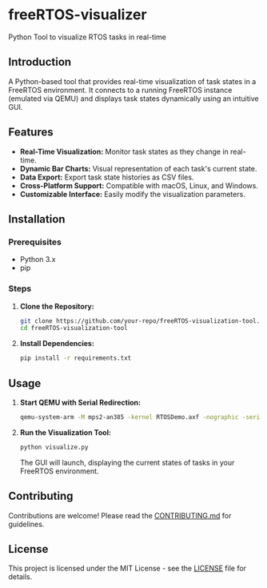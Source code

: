 # freeRTOS-visualizer
Python Tool to visualize RTOS tasks in real-time

## Introduction
A Python-based tool that provides real-time visualization of task states in a FreeRTOS environment. It connects to a running FreeRTOS instance (emulated via QEMU) and displays task states dynamically using an intuitive GUI.

## Features
- **Real-Time Visualization:** Monitor task states as they change in real-time.
- **Dynamic Bar Charts:** Visual representation of each task's current state.
- **Data Export:** Export task state histories as CSV files.
- **Cross-Platform Support:** Compatible with macOS, Linux, and Windows.
- **Customizable Interface:** Easily modify the visualization parameters.

## Installation

### Prerequisites
- Python 3.x
- pip

### Steps
1. **Clone the Repository:**
    ```bash
    git clone https://github.com/your-repo/freeRTOS-visualization-tool.git
    cd freeRTOS-visualization-tool
    ```

2. **Install Dependencies:**
    ```bash
    pip install -r requirements.txt
    ```

## Usage

1. **Start QEMU with Serial Redirection:**
    ```bash
    qemu-system-arm -M mps2-an385 -kernel RTOSDemo.axf -nographic -serial tcp::12345,server,nowait
    ```

2. **Run the Visualization Tool:**
    ```bash
    python visualize.py
    ```

   The GUI will launch, displaying the current states of tasks in your FreeRTOS environment.

## Contributing

Contributions are welcome! Please read the [CONTRIBUTING.md](CONTRIBUTING.md) for guidelines.

## License

This project is licensed under the MIT License - see the [LICENSE](LICENSE) file for details.
